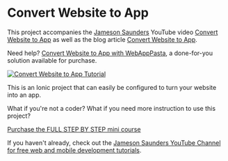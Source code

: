 # Convert Website to App

This project accompanies the [Jameson Saunders](https://jamesonsaunders.com) YouTube video [Convert Website to App](https://youtu.be/tGYGSnbld9s) as well as the blog article [Convert Website to App](https://blog.jamesonsaunders.com/convert-website-to-app).

Need help? [Convert Website to App with WebAppPasta](https://webapppasta.com/), a done-for-you solution available for purchase.

[![Convert Website to App Tutorial](https://img.youtube.com/vi/tGYGSnbld9s/maxresdefault.jpg)](https://youtu.be/tGYGSnbld9s)

This is an Ionic project that can easily be configured to turn your website into an app.

What if you're not a coder? What if you need more instruction to use this project?

[Purchase the FULL STEP BY STEP mini course](https://jamesonsaunders.com/offer/website-to-app-497?s=githubdescription)







If you haven't already, check out the [Jameson Saunders YouTube Channel for free web and mobile development tutorials](https://youtube.com/c/JamesonSaunders).
